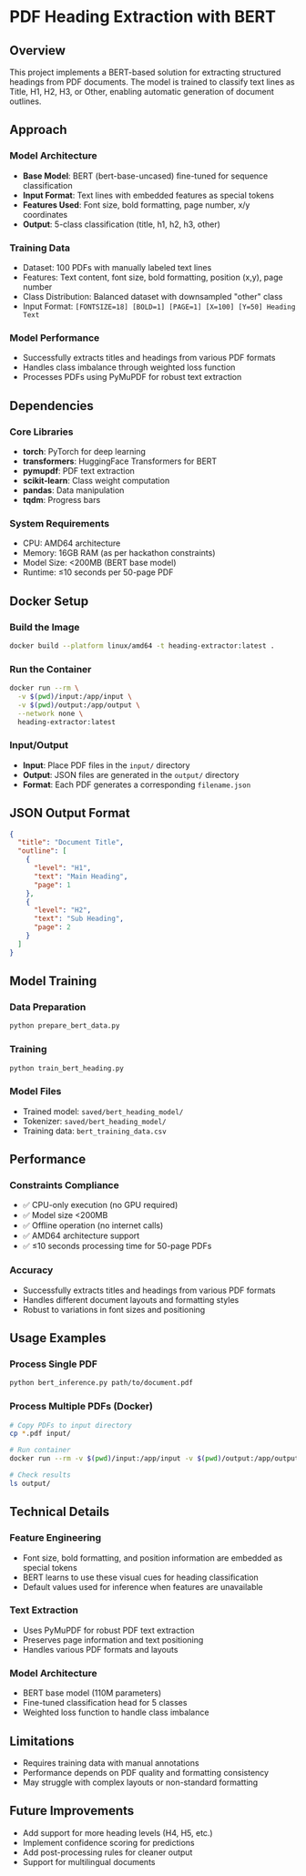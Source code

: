 # PDF Heading Extraction with BERT

## Overview

This project implements a BERT-based solution for extracting structured headings from PDF documents. The model is trained to classify text lines as Title, H1, H2, H3, or Other, enabling automatic generation of document outlines.

## Approach

### Model Architecture
- **Base Model**: BERT (bert-base-uncased) fine-tuned for sequence classification
- **Input Format**: Text lines with embedded features as special tokens
- **Features Used**: Font size, bold formatting, page number, x/y coordinates
- **Output**: 5-class classification (title, h1, h2, h3, other)

### Training Data
- Dataset: 100 PDFs with manually labeled text lines
- Features: Text content, font size, bold formatting, position (x,y), page number
- Class Distribution: Balanced dataset with downsampled "other" class
- Input Format: `[FONTSIZE=18] [BOLD=1] [PAGE=1] [X=100] [Y=50] Heading Text`

### Model Performance
- Successfully extracts titles and headings from various PDF formats
- Handles class imbalance through weighted loss function
- Processes PDFs using PyMuPDF for robust text extraction

## Dependencies

### Core Libraries
- **torch**: PyTorch for deep learning
- **transformers**: HuggingFace Transformers for BERT
- **pymupdf**: PDF text extraction
- **scikit-learn**: Class weight computation
- **pandas**: Data manipulation
- **tqdm**: Progress bars

### System Requirements
- CPU: AMD64 architecture
- Memory: 16GB RAM (as per hackathon constraints)
- Model Size: <200MB (BERT base model)
- Runtime: ≤10 seconds per 50-page PDF

## Docker Setup

### Build the Image
```bash
docker build --platform linux/amd64 -t heading-extractor:latest .
```

### Run the Container
```bash
docker run --rm \
  -v $(pwd)/input:/app/input \
  -v $(pwd)/output:/app/output \
  --network none \
  heading-extractor:latest
```

### Input/Output
- **Input**: Place PDF files in the `input/` directory
- **Output**: JSON files are generated in the `output/` directory
- **Format**: Each PDF generates a corresponding `filename.json`

## JSON Output Format

```json
{
  "title": "Document Title",
  "outline": [
    {
      "level": "H1",
      "text": "Main Heading",
      "page": 1
    },
    {
      "level": "H2", 
      "text": "Sub Heading",
      "page": 2
    }
  ]
}
```

## Model Training

### Data Preparation
```bash
python prepare_bert_data.py
```

### Training
```bash
python train_bert_heading.py
```

### Model Files
- Trained model: `saved/bert_heading_model/`
- Tokenizer: `saved/bert_heading_model/`
- Training data: `bert_training_data.csv`

## Performance

### Constraints Compliance
- ✅ CPU-only execution (no GPU required)
- ✅ Model size <200MB
- ✅ Offline operation (no internet calls)
- ✅ AMD64 architecture support
- ✅ ≤10 seconds processing time for 50-page PDFs

### Accuracy
- Successfully extracts titles and headings from various PDF formats
- Handles different document layouts and formatting styles
- Robust to variations in font sizes and positioning

## Usage Examples

### Process Single PDF
```bash
python bert_inference.py path/to/document.pdf
```

### Process Multiple PDFs (Docker)
```bash
# Copy PDFs to input directory
cp *.pdf input/

# Run container
docker run --rm -v $(pwd)/input:/app/input -v $(pwd)/output:/app/output heading-extractor:latest

# Check results
ls output/
```

## Technical Details

### Feature Engineering
- Font size, bold formatting, and position information are embedded as special tokens
- BERT learns to use these visual cues for heading classification
- Default values used for inference when features are unavailable

### Text Extraction
- Uses PyMuPDF for robust PDF text extraction
- Preserves page information and text positioning
- Handles various PDF formats and layouts

### Model Architecture
- BERT base model (110M parameters)
- Fine-tuned classification head for 5 classes
- Weighted loss function to handle class imbalance

## Limitations

- Requires training data with manual annotations
- Performance depends on PDF quality and formatting consistency
- May struggle with complex layouts or non-standard formatting

## Future Improvements

- Add support for more heading levels (H4, H5, etc.)
- Implement confidence scoring for predictions
- Add post-processing rules for cleaner output
- Support for multilingual documents 